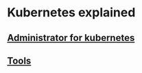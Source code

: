 # Kubernetes explained

## [Administrator for kubernetes](./Admin4Cluster.md)

## [Tools](./Tools.md)